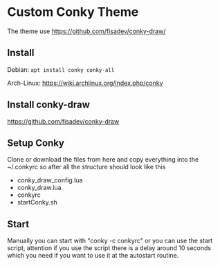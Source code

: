 # Custom Conky Theme
The theme use https://github.com/fisadev/conky-draw/

## Install
Debian:
  `apt install conky conky-all`

Arch-Linux:
  https://wiki.archlinux.org/index.php/conky

## Install conky-draw
  https://github.com/fisadev/conky-draw
  
## Setup Conky
Clone or download the files from here and copy everything into the ~/.conkyrc so after all the structure should look like this

- conky_draw_config.lua
- conky_draw.lua
- conkyrc
- startConky.sh

## Start
Manually you can start with "conky -c conkyrc" or you can use the start script, attention if you use the script there is a delay around 10 seconds which you need if you want to use it at the autostart routine.
